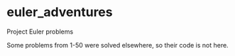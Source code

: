 # euler_adventures
Project Euler problems

Some problems from 1-50 were solved elsewhere, so their code is not here.

